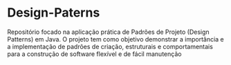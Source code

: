 # Design-Paterns
Repositório focado na aplicação prática de Padrões de Projeto (Design Patterns) em Java. O projeto tem como objetivo demonstrar a importância e a implementação de padrões de criação, estruturais e comportamentais para a construção de software flexível e de fácil manutenção

